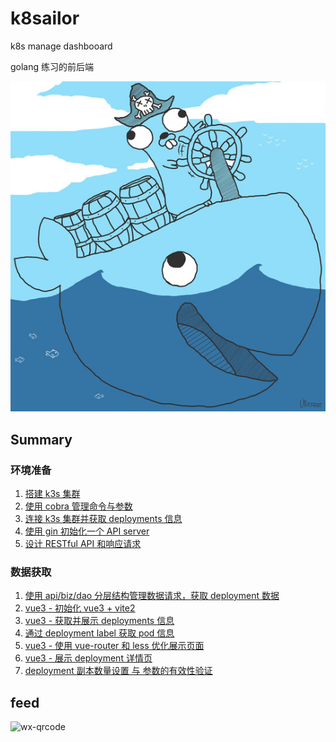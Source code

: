 # k8sailor

k8s manage dashbooard

golang 练习的前后端

![](/docs/assets/img/gopher-pirate-medium.jpg)

## Summary

### 环境准备

1. [搭建 k3s 集群](/docs/01-install-k3s-cluster.md)
2. [使用 cobra 管理命令与参数](/docs/02-design-cobra-command.md)
3. [连接 k3s 集群并获取 deployments 信息](/docs/03-connect-cluster.md)
4. [使用 gin 初始化一个 API server](/docs/04-init-httpserver.md)
5. [设计 RESTful API 和响应请求](/docs/05-design-restful-api-and-response-data.md)

### 数据获取

1. [使用 api/biz/dao 分层结构管理数据请求，获取 deployment 数据](/docs/06-get-all-deployments.md)
2. [vue3 - 初始化 vue3 + vite2](/docs/07-initial-vue3-vite2.md)
3. [vue3 - 获取并展示 deployments 信息](/docs/08-fetch-and-display-deployments.md)
4. [通过 deployment label 获取 pod 信息](/docs/09-get-pods-by-deployment-label.md)
5. [vue3 - 使用 vue-router 和 less 优化展示页面](/docs/10-vue-router-and-less.md)
6. [vue3 - 展示 deployment 详情页](/docs/11-display-deployment-detail.md)
7. [deployment 副本数量设置 与 参数的有效性验证](/docs/12-deployment-scale-and-params-validate.md)

## feed

![wx-qrcode](https://tangx.in/assets/images/wx-qrcode.png)

